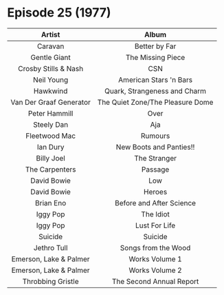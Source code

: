 # Episode 25 (1977)

| Artist | Album |
| :---: | :---: |
| Caravan | Better by Far |
| Gentle Giant | The Missing Piece |
| Crosby Stills & Nash | CSN |
| Neil Young | American Stars 'n Bars |
| Hawkwind | Quark, Strangeness and Charm |
| Van Der Graaf Generator | The Quiet Zone/The Pleasure Dome |
| Peter Hammill | Over |
| Steely Dan | Aja |
| Fleetwood Mac | Rumours |
| Ian Dury | New Boots and Panties!! |
| Billy Joel | The Stranger |
| The Carpenters | Passage |
| David Bowie | Low |
| David Bowie | Heroes |
| Brian Eno | Before and After Science |
| Iggy Pop | The Idiot |
| Iggy Pop | Lust For Life |
| Suicide | Suicide |
| Jethro Tull | Songs from the Wood |
| Emerson, Lake & Palmer | Works Volume 1 |
| Emerson, Lake & Palmer | Works Volume 2 |
| Throbbing Gristle | The Second Annual Report |